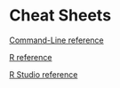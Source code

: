 Cheat Sheets
=============

[Command-Line reference](fwunixref.pdf)

[R reference](Short-refcard.pdf)

[R Studio reference](rstudio-IDE-cheatsheet.pdf)
